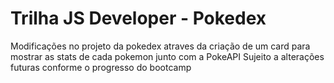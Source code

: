 # Trilha JS Developer - Pokedex
Modificações no projeto da pokedex atraves da criação de um card para mostrar as stats de cada pokemon junto com a PokeAPI Sujeito a alterações futuras conforme o progresso do bootcamp